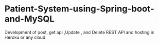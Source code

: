 # Patient-System-using-Spring-boot-and-MySQL
Development of post, get api ,Update , and Delete REST API and hosting in Heroku or any cloud.
